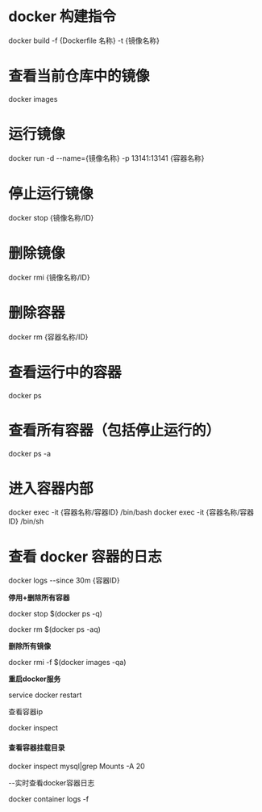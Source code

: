 # docker 构建指令
docker build -f {Dockerfile 名称} -t {镜像名称}
# 查看当前仓库中的镜像
docker images
# 运行镜像
docker run -d --name={镜像名称} -p 13141:13141 {容器名称}
# 停止运行镜像
docker stop {镜像名称/ID}
# 删除镜像
docker rmi {镜像名称/ID}
# 删除容器
docker rm {容器名称/ID}
# 查看运行中的容器
docker ps
# 查看所有容器（包括停止运行的）
docker ps -a
# 进入容器内部
docker exec -it {容器名称/容器ID} /bin/bash
docker exec -it {容器名称/容器ID} /bin/sh
# 查看 docker 容器的日志
docker logs --since 30m {容器ID} 

**停用+删除所有容器**

docker stop $(docker ps -q) 

docker rm $(docker ps -aq)

**删除所有镜像**

docker rmi -f $(docker images -qa)

**重启docker服务**

service docker restart

查看容器ip

docker inspect <container id>

#### 查看容器挂载目录

docker inspect mysql|grep Mounts -A 20

--实时查看docker容器日志

docker container logs -f <container id>